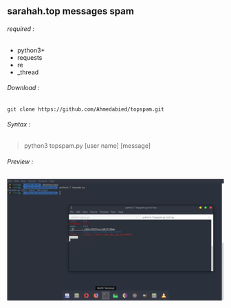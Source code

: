 ## sarahah.top messages spam

###### required :
- python3+
- requests
- re
- _thread

###### Download :
```
git clone https://github.com/Ahmedabied/topspam.git

```

###### Syntax :
> python3 topspam.py [user name] [message]

###### Preview :

![alt text](https://raw.githubusercontent.com/Ahmedabied/topspam/master/topspam.png)
